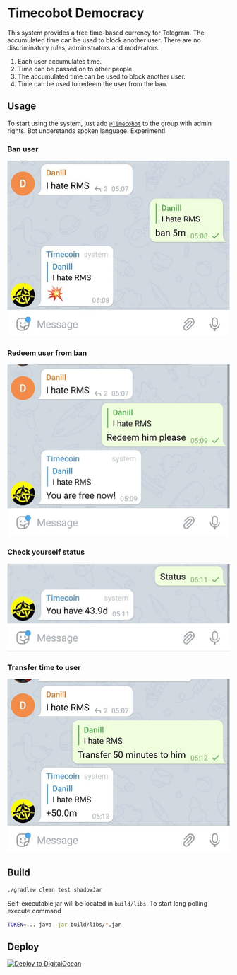 # Timecobot Democracy

This system provides a free time-based currency for Telegram. The accumulated time can be used to block another
user. There are no discriminatory rules, administrators and moderators.

1. Each user accumulates time.
1. Time can be passed on to other people.
1. The accumulated time can be used to block another user.
1. Time can be used to redeem the user from the ban.

## Usage

To start using the system, just add [`@Timecobot`](https://t.me/timecobot) to the group with admin
rights. Bot understands spoken language. Experiment!

### Ban user

![](examples/ban.jpg "Ban user")

### Redeem user from ban

![](examples/redeem.jpg "Redeem user")

### Check yourself status

![](examples/status.jpg "My status")

### Transfer time to user

![](examples/transfer.jpg "Transfer time to user")

## Build

```sh
./gradlew clean test shadowJar
```

Self-executable jar will be located in `build/libs`. To start long polling execute command

```sh
TOKEN=... java -jar build/libs/*.jar
```

## Deploy

[![Deploy to DigitalOcean](https://www.deploytodo.com/do-btn-blue-ghost.svg)](https://cloud.digitalocean.com/apps/new?repo=https://github.com/demidko/timecobot/tree/main)

